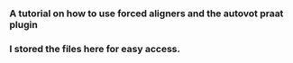 ### A tutorial on how to use forced aligners and the autovot praat plugin

### I stored the files here for easy access. 
